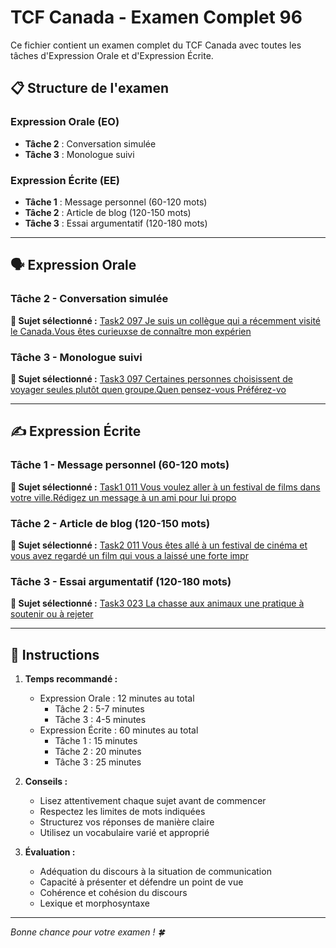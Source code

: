 # TCF Canada - Examen Complet 96

Ce fichier contient un examen complet du TCF Canada avec toutes les tâches d'Expression Orale et d'Expression Écrite.

## 📋 Structure de l'examen

### Expression Orale (EO)
- **Tâche 2** : Conversation simulée
- **Tâche 3** : Monologue suivi

### Expression Écrite (EE)  
- **Tâche 1** : Message personnel (60-120 mots)
- **Tâche 2** : Article de blog (120-150 mots)
- **Tâche 3** : Essai argumentatif (120-180 mots)

---

## 🗣️ Expression Orale

### Tâche 2 - Conversation simulée

**📄 Sujet sélectionné :** [Task2 097 Je suis un collègue qui a récemment visité le Canada.Vous êtes curieuxse de connaître mon expérien](../tcf_canada/eo/task2/task2_097_Je_suis_un_collègue_qui_a_récemment_visité_le_Canada.Vous_êtes_curieuxse_de_connaître_mon_expérien.md)

### Tâche 3 - Monologue suivi

**📄 Sujet sélectionné :** [Task3 097 Certaines personnes choisissent de voyager seules plutôt quen groupe.Quen pensez-vous Préférez-vo](../tcf_canada/eo/task3/task3_097_Certaines_personnes_choisissent_de_voyager_seules_plutôt_quen_groupe.Quen_pensez-vous_Préférez-vo.md)

---

## ✍️ Expression Écrite

### Tâche 1 - Message personnel (60-120 mots)

**📄 Sujet sélectionné :** [Task1 011 Vous voulez aller à un festival de films dans votre ville.Rédigez un message à un ami pour lui propo](../tcf_canada/ee/task1/task1_011_Vous_voulez_aller_à_un_festival_de_films_dans_votre_ville.Rédigez_un_message_à_un_ami_pour_lui_propo.md)

### Tâche 2 - Article de blog (120-150 mots)

**📄 Sujet sélectionné :** [Task2 011 Vous êtes allé à un festival de cinéma et vous avez regardé un film qui vous a laissé une forte impr](../tcf_canada/ee/task2/task2_011_Vous_êtes_allé_à_un_festival_de_cinéma_et_vous_avez_regardé_un_film_qui_vous_a_laissé_une_forte_impr.md)

### Tâche 3 - Essai argumentatif (120-180 mots)

**📄 Sujet sélectionné :** [Task3 023 La chasse aux animaux une pratique à soutenir ou à rejeter](../tcf_canada/ee/task3/task3_023_La_chasse_aux_animaux_une_pratique_à_soutenir_ou_à_rejeter.md)

---

## 📝 Instructions

1. **Temps recommandé :**
   - Expression Orale : 12 minutes au total
     - Tâche 2 : 5-7 minutes
     - Tâche 3 : 4-5 minutes
   - Expression Écrite : 60 minutes au total
     - Tâche 1 : 15 minutes
     - Tâche 2 : 20 minutes  
     - Tâche 3 : 25 minutes

2. **Conseils :**
   - Lisez attentivement chaque sujet avant de commencer
   - Respectez les limites de mots indiquées
   - Structurez vos réponses de manière claire
   - Utilisez un vocabulaire varié et approprié

3. **Évaluation :**
   - Adéquation du discours à la situation de communication
   - Capacité à présenter et défendre un point de vue
   - Cohérence et cohésion du discours
   - Lexique et morphosyntaxe

---

*Bonne chance pour votre examen ! 🍀*
